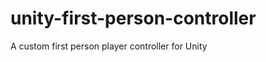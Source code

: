 unity-first-person-controller
=============================

A custom first person player controller for Unity

